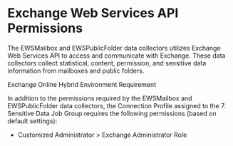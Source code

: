 # Exchange Web Services API Permissions

The EWSMailbox and EWSPublicFolder data collectors utilizes Exchange Web Services API to access and
communicate with Exchange. These data collectors collect statistical, content, permission, and
sensitive data information from mailboxes and public folders.

Exchange Online Hybrid Environment Requirement

In addition to the permissions required by the EWSMailbox and EWSPublicFolder data collectors, the
Connection Profile assigned to the 7. Sensitive Data Job Group requires the following permissions
(based on default settings):

- Customized Administrator > Exchange Administrator Role
